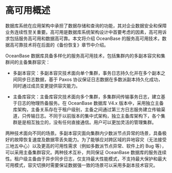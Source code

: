 # 高可用概述

数据库系统在应用架构中承担了数据存储和查询的功能，其对企业数据安全和保障业务连续性至关重要。高可用是数据库系统架构设计中首要考虑的因素，高可用诉求包括服务高可用和数据高可靠。本文将介绍 OceanBase 的服务高可用技术，数据高可靠技术将在后面的《备份恢复》章节中介绍。

OceanBase 数据库具备多样化的服务高可用技术，包括集群内的多副本容灾和集群间的主备集群容灾：

* 多副本容灾：多副本容灾技术面向单个集群，事务日志持久化并在多个副本之间同步日志数据，基于 Paxos 协议保证日志数据在多数派副本持久化成功，同时通过成员变更提供容灾能力。

* 主备库容灾：主备库容灾技术面向多个集群，多集群间传输事务日志，建立基于日志的物理热备服务。在 OceanBase 数据库 V4.x 版本中，采用独立主备库架构，主备关系存在于租户级别，主备之间通过第三方日志服务建立传输渠道，只传输日志。不同于以前版本的集中式架构，独立主备库架构下，各个集群是是相互独立的，没有任何直接通信。用户可以更加灵活的管理集群。

两种技术面向不同的场景。多副本容灾面向集群内少数派节点异常的场景，具备极好的故障恢复速度及数据零丢失能力。为了能够应对跨区域的异地容灾（无法接受三地五中心）以及更高的可用性需求（例如多数派节点异常、软件上的 Bug 等），可以采用主备集群容灾。两种技术互补，共同保证 OceanBase 数据库的服务连续性。租户级主备由于异步同步日志，仅支持最大性能模式，不支持最大保护和最大可用模式，容灾切换时需要保证数据强一致的场景可以采用多副本技术容灾。

